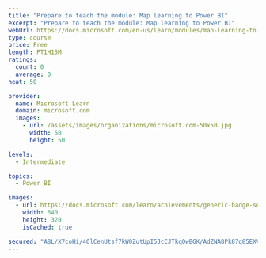 ```yaml
---
title: "Prepare to teach the module: Map learning to Power BI"
excerpt: "Prepare to teach the module: Map learning to Power BI"
webUrl: https://docs.microsoft.com/en-us/learn/modules/map-learning-to-power-bi/
type: course
price: Free
length: PT1H15M
ratings:
  count: 0
  average: 0
heat: 50

provider:
  name: Microsoft Learn
  domain: microsoft.com
  images:
    - url: /assets/images/organizations/microsoft.com-50x50.jpg
      width: 50
      height: 50

levels:
  - Intermediate

topics:
  - Power BI

images:
  - url: https://docs.microsoft.com/learn/achievements/generic-badge-social.png
    width: 640
    height: 320
    isCached: true

secured: "A8L/X7coHi/4OlCenUtsf7kW0ZutUpI5JcCJTkqOwBGK/AdZNA8Pk87q85EXVtdT6AX9WOnvLV7h+BSozmS1+8dPeK70pB7BGDUgfA0S5sdKTQxyuwmAIE/JBrmm5As9UHZ5IuZm73VAY20AUN8V/ABHRqQUhBkXvX4VfM1ndlx1jbDVRFAgo0M+wrUYhgv1puHp2sDYRL8+US7WloiJ+PJK6DcjB0F2Tn1lgkGo6ZlfLpynU28+rwUjhBX2e3V+eGmH47rFu2UO9HXZpbLFaR0AltH12LLM5L3G/zfF4W768spAXh54ixTTD/BZLOXVJ7+3QUvn91UHQjNnJdigMvPK9SMgX/vxPEnOgacKlqlNplsMZy3qG94/tAapytddscc1i8x9butRsqSAllW10VTENeDpnP61OsCcKgOtHbs=;nl0fLIrDxq54WgdjHC0IgQ=="
---
```


